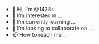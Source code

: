 - 👋 Hi, I’m @1438s
- 👀 I’m interested in ...
- 🌱 I’m currently learning ...
- 💞️ I’m looking to collaborate on ...
- 📫 How to reach me ...

<!---
1438s/1438s is a ✨ special ✨ repository because its `README.md` (this file) appears on your GitHub profile.
You can click the Preview link to take a look at your changes.
--->
